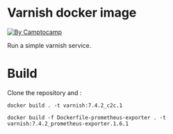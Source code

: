 Varnish docker image
========================

[![By Camptocamp](https://img.shields.io/badge/by-camptocamp-fb7047.svg)](http://www.camptocamp.com)

Run a simple varnish service.


# Build

Clone the repository and :

    docker build . -t varnish:7.4.2_c2c.1

    docker build -f Dockerfile-prometheus-exporter . -t varnish:7.4.2_prometheus-exporter.1.6.1
